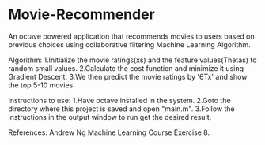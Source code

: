 # Movie-Recommender
An octave powered application that recommends movies to users based on previous choices using collaborative filtering Machine Learning Algorithm.

Algorithm:
1.Initialize the movie ratings(xs) and the feature values(Thetas) to random small values.
2.Calculate the cost function and minimize it using Gradient Descent.
3.We then predict the movie ratings by 'θTx' and show the top 5-10 movies.


Instructions to use:
1.Have octave installed in the system.
2.Goto the directory where this project is saved and open "main.m".
3.Follow the instructions in the output window to run get the desired result.

References:
Andrew Ng Machine Learning Course Exercise 8.
